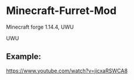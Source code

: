 # Minecraft-Furret-Mod
Minecraft forge 1.14.4, UWU

UWU

## Example: 
https://www.youtube.com/watch?v=jicxaRSWCA8
